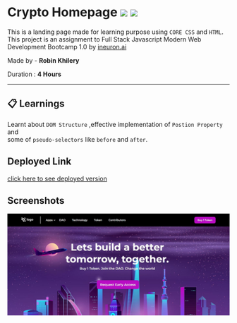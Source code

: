 #  Crypto Homepage ![](https://img.shields.io/badge/-HTML-orange) ![](https://img.shields.io/badge/-CSS-yellowgreen)
  
  

This is a landing page made for learning purpose using `CORE CSS` and `HTML`.  This project is an assignment to Full Stack Javascript Modern Web Development Bootcamp 1.0 by  [ineuron.ai](https://ineuron.ai/)  


Made by - **Robin Khilery**

Duration : **4 Hours**

***
 
## :clipboard: Learnings
Learnt  about `DOM Structure` ,effective implementation of `Postion Property` and  
some of `pseudo-selectors` like `before` and `after`.

## Deployed Link
 [click here to see deployed version](https://crypto-homepage-link.netlify.app/ "Click to Visit Link") 


## Screenshots
![](./assets/Screenshot.JPG)




 
